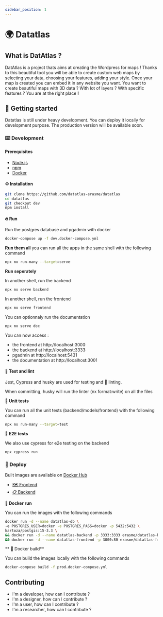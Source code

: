 ```yaml
---
sidebar_position: 1
---
```


# 🌍 Datatlas

## What is DatAtlas ?

DatAtlas is a project thats aims at creating the Wordpress for maps ! Thanks to this beautiful tool you will be able to create custom web maps by selecting your data, choosing your features, adding your style. Once your map is created you can embed it in any website you want. You want to create beautiful maps with 3D data ? With lot of layers ? With specific features ? You are at the right place !

## 🐤 Getting started

Datatlas is still under heavy development.
You can deploy it locally for development purpose.
The production version will be available soon.

### ⌨️ Development

#### Prerequisites

- [Node.js](https://nodejs.org/en/download/)
- [npm](https://www.npmjs.com/get-npm)
- [Docker](https://docs.docker.com/get-docker/)

#### ⚙️ Installation

```bash
git clone https://github.com/datatlas-erasme/datatlas
cd datatlas
git checkout dev
npm install
```

#### 🔥 Run

Run the postgres database and pgadmin with docker

```bash
docker-compose up -f dev.docker-compose.yml

```

**Run them all**
you can run all the apps in the same shell with the following command

```bash
npx nx run-many --target=serve
```

**Run seperately**

In another shell, run the backend

```bash
npx nx serve backend
```

In another shell, run the frontend

```bash
npx nx serve frontend
```

You can optionnaly run the documentation

```bash
npx nx serve doc
```

You can now access :

- the frontend at http://localhost:3000
- the backend at http://localhost:3333
- pgadmin at http://localhost:5431
- the documentation at http://localhost:3001

#### 🔎 Test and lint

Jest, Cypress and husky are used for testing and 🌸 linting.

When committing, husky will run the linter (nx format:write) on all the files

**🧪 Unit tests**

You can run all the unit tests (backend/models/frontend) with the following command

```bash
npx nx run-many --target=test
```

**🧪 E2E tests**

We also use cypress for e2e testing on the backend

```bash
npx cypress run
```

### 🚀 Deploy

Built images are available on [Docker Hub](https://hub.docker.com/u/erasme)

- [🗺️ Frontend](https://hub.docker.com/r/erasme/datatlas-frontend)
- [📋 Backend](https://hub.docker.com/r/erasme/datatlas-backend)

**🐋 Docker run**

You can run the images with the following commands

```bash
docker run -d --name datatlas-db \
-e POSTGRES_USER=docker -e POSTGRES_PASS=docker -p 5432:5432 \
kartoza/postgis:15-3.3 \
&& docker run -d --name datatlas-backend -p 3333:3333 erasme/datatlas-backend \
&& docker run -d --name datatlas-frontend -p 3000:80 erasme/datatlas-frontend

```

** 🐳 Docker build**

You can build the images locally with the following commands

```bash
docker-compose build -f prod.docker-compose.yml
```

## Contributing

- I'm a developer, how can I contribute ?
- I'm a designer, how can I contribute ?
- I'm a user, how can I contribute ?
- I'm a researcher, how can I contribute ?
